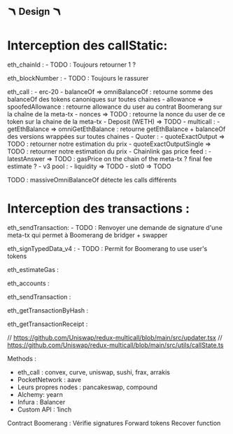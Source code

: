 ## 🪃 Design 🪃

# Interception des callStatic:

eth_chainId :
    - TODO : Toujours retourner 1 ?

eth_blockNumber :
    - TODO : Toujours le rassurer

eth_call :
    - erc-20
        - balanceOf => omniBalanceOf : retourne somme des balanceOf des tokens canoniques sur toutes chaines
        - allowance => spoofedAllowance : retourne allowance du user au contrat Boomerang sur la chaîne de la meta-tx
        - nonces => TODO : retourne la nonce du user de ce token sur la chaine de la meta-tx
        - Deposit (WETH) => TODO
    - multicall :
        - getEthBalance => omniGetEthBalance : retourne getEthBalance + balanceOf des versions wrappées sur toutes chaines
    - Quoter :
        - quoteExactOutput => TODO : retourner notre estimation du prix
        - quoteExactOutputSingle => TODO : retourner notre estimation du prix
    - Chainlink gas price feed :
        - latestAnswer => TODO : gasPrice on the chain of the meta-tx ? final fee estimate ? 
    - v3 pool :
        - liquidity => TODO
        - slot0 => TODO

TODO : massiveOmniBalanceOf détecte les calls différents



# Interception des transactions :

eth_sendTransaction:
    - TODO : Renvoyer une demande de signature d'une meta-tx qui permet à Boomerang de bridger + swapper

eth_signTypedData_v4 :
    - TODO : Permit for Boomerang to use user's tokens

eth_estimateGas :

eth_accounts :

eth_sendTransaction :

eth_getTransactionByHash :

eth_getTransactionReceipt :



















// https://github.com/Uniswap/redux-multicall/blob/main/src/updater.tsx
// https://github.com/Uniswap/redux-multicall/blob/main/src/utils/callState.ts





Methods :
- eth_call : convex, curve, uniswap, sushi, frax, arrakis
- PocketNetwork : aave
- Leurs propres nodes : pancakeswap, compound 
- Alchemy: yearn
- Infura : Balancer
- Custom API : 1inch



Contract Boomerang :
Vérifie signatures
Forward tokens
Recover function